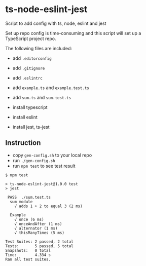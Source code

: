 # ts-node-eslint-jest

Script to add config with ts, node, eslint and jest

Set up repo config is time-consuming and this script will set up a TypeScript project repo.

The following files are included:

-   add `.editorconfig`
-   add `.gitignore`
-   add `.eslintrc`
-   add `example.ts` and `example.test.ts`
-   add `sum.ts` and `sum.test.ts`

-   install typescript
-   install eslint
-   install jest, ts-jest

## Instruction

-   copy `gen-config.sh` to your local repo
-   run `./gen-config.sh`
-   run `npm test` to see test result

```
$ npm test

> ts-node-eslint-jest@1.0.0 test
> jest

 PASS  ./sum.test.ts
  sum module
    √ adds 1 + 2 to equal 3 (2 ms)

  Example
    √ once (6 ms)
    √ onceAndAfter (1 ms)
    √ alternator (1 ms)
    √ thisManyTimes (5 ms)

Test Suites: 2 passed, 2 total
Tests:       5 passed, 5 total
Snapshots:   0 total
Time:        4.334 s
Ran all test suites.
```
